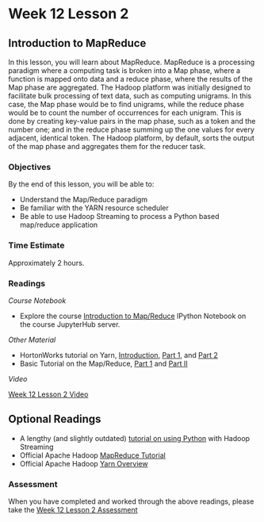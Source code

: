 # Week 12 Lesson 2 #
## Introduction to MapReduce ##

In this lesson, you will learn about MapReduce. MapReduce is a processing paradigm where a computing task is broken into a Map phase, where a function is mapped onto data and a reduce phase, where the results of the Map phase are aggregated. The Hadoop platform was initially designed to facilitate bulk processing of text data, such as computing unigrams. In this case, the Map phase would be to find unigrams, while the reduce phase would be to count the number of occurrences for each unigram. This is done by creating key-value pairs in the map phase, such as a token and the number one; and in the reduce phase summing up the one values for every adjacent, identical token. The Hadoop platform, by default, sorts the output of the map phase and aggregates them for the reducer task. 

### Objectives ###

By the end of this lesson, you will be able to:

- Understand the Map/Reduce paradigm
- Be familiar with the YARN resource scheduler
- Be able to use Hadoop Streaming to process a Python based map/reduce application

### Time Estimate ###

Approximately 2 hours.

### Readings ####

_Course Notebook_

- Explore the course [Introduction to Map/Reduce][l2nb] IPython Notebook on the course JupyterHub server.

_Other Material_

- HortonWorks tutorial on Yarn, [Introduction][ty1], [Part 1][typ1], and [Part 2][typ2]
- Basic Tutorial on the Map/Reduce, [Part 1][btmr1] and [Part II][btmr2]

_Video_

[Week 12 Lesson 2 Video][lv]

## Optional Readings ##

- A lengthy (and slightly outdated) [tutorial on using Python][tphs] with Hadoop Streaming
- Official Apache Hadoop [MapReduce Tutorial][amrt]
- Official Apache Hadoop [Yarn Overview][ayo]

### Assessment ###

When you have completed and worked through the above readings, please take the [Week 12 Lesson 2 Assessment][la]

[l2nb]: ../notebooks/intro2mr.ipynb
[la]: https://learn.illinois.edu/mod/quiz/view.php?id=1844472
[lv]: https://mediaspace.illinois.edu/media/W12l2/1_q782349f

[tphs]: http://www.michael-noll.com/tutorials/writing-an-hadoop-mapreduce-program-in-python/

[btmr1]: http://www.tutorialspoint.com/map_reduce/map_reduce_introduction.htm
[btmr2]: http://www.tutorialspoint.com/map_reduce/map_reduce_algorithm.htm

[amrt]: http://hadoop.apache.org/docs/current/hadoop-mapreduce-client/hadoop-mapreduce-client-core/MapReduceTutorial.html
[ayo]: http://hadoop.apache.org/docs/current/hadoop-yarn/hadoop-yarn-site/YARN.html

[ty1]: http://hortonworks.com/blog/introducing-apache-hadoop-yarn/
[typ1]: http://hortonworks.com/blog/apache-hadoop-yarn-background-and-an-overview/
[typ2]: http://hortonworks.com/blog/apache-hadoop-yarn-concepts-and-applications/

